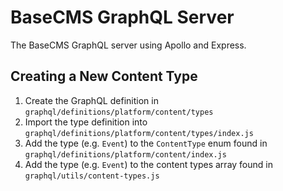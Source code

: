 # BaseCMS GraphQL Server
The BaseCMS GraphQL server using Apollo and Express.

## Creating a New Content Type
1. Create the GraphQL definition in `graphql/definitions/platform/content/types`
2. Import the type definition into `graphql/definitions/platform/content/types/index.js`
3. Add the type (e.g. `Event`) to the `ContentType` enum found in `graphql/definitions/platform/content/index.js`
4. Add the type (e.g. `Event`) to the content types array found in `graphql/utils/content-types.js`
